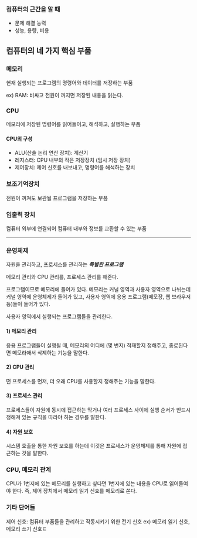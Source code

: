 ### 컴퓨터의 근간을 알 때 
+ 문제 해결 능력
+ 성능, 용량, 비용

## 컴퓨터의 네 가지 핵심 부품

### 메모리
현재 실행되는 프로그램의 명령어와 데이터를 저장하는 부품

ex) RAM: 비싸고 전원이 꺼지면 저장된 내용을 읽는다.

### CPU
메모리에 저장된 명령어를 읽어들이고, 해석하고, 실행하는 부품

#### CPU의 구성
+ ALU(산술 논리 연산 장치): 계산기
+ 레지스터: CPU 내부의 작은 저장장치 (임시 저장 장치) 
+ 제어장치: 제어 신호를 내보내고, 명령어를 해석하는 장치 

### 보조기억장치
전원이 꺼져도 보관될 프로그램을 저장하는 부품

### 입출력 장치
컴퓨터 외부에 연결되어 컴퓨터 내부와 정보를 교환할 수 있는 부품

---
### 운영체제 
자원을 관리하고, 프로세스를 관리하는 ***특별한 프로그램***

메모리 관리와 CPU 관리를, 프로세스 관리를 해준다.

프로그램이므로 메모리에 들어가 있다. 메모리는 커널 영역과 사용자 영역으로 나뉘는데 커널 영역에 운영체제가 들어가 있고, 사용자 영역에 응용 프로그램(메모장, 웹 브라우저 등)들이 들어가 있다.

사용자 영역에서 실행되는 프로그램들을 관리한다.

#### 1) 메모리 관리 
응용 프로그램들이 실행될 때, 메모리의 어디에 (몇 번지) 적재할지 정해주고, 종료된다면 메모라애서 삭제하는 기능을 말한다.

#### 2) CPU 관리
떤 프로세스를 먼저, 더 오래 CPU를 사용할지 정해주는 기능을 말한다.

#### 3) 프로세스 관리
프로세스들이 자원에 동시에 접근하는 막거나 여러 프로세스 사이에 실행 순서가 반드시 정해져 있는 규칙을 따라야 하는 경우를 말한다.

#### 4) 자원 보호 
시스템 호출을 통한 자원 보호를 하는데 이것은 프로세스가 운영체제를 통해 자원에 접근하는 것을 말한다.


### CPU, 메모리 관계
CPU가 1번지에 있는 메모리를 실행하고 싶다면 1번지에 있는 내용을 CPU로 읽어들여야 한다.
즉, 제어 장치에서 메모리 읽기 신호를 메모리로 쏜다.





### 기타 단어들
제어 신호: 컴퓨터 부품들을 관리하고 작동시키기 위한 전기 신호
ex) 메모리 읽기 신호, 메모리 쓰기 신호ㅌ
